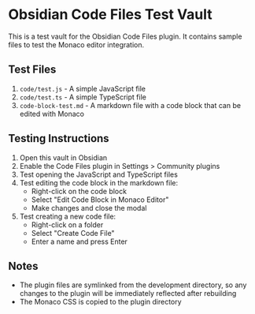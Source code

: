 # Obsidian Code Files Test Vault

This is a test vault for the Obsidian Code Files plugin. It contains sample files to test the Monaco editor integration.

## Test Files

1. `code/test.js` - A simple JavaScript file
2. `code/test.ts` - A simple TypeScript file
3. `code-block-test.md` - A markdown file with a code block that can be edited with Monaco

## Testing Instructions

1. Open this vault in Obsidian
2. Enable the Code Files plugin in Settings > Community plugins
3. Test opening the JavaScript and TypeScript files
4. Test editing the code block in the markdown file:
   - Right-click on the code block
   - Select "Edit Code Block in Monaco Editor"
   - Make changes and close the modal
5. Test creating a new code file:
   - Right-click on a folder
   - Select "Create Code File"
   - Enter a name and press Enter

## Notes

- The plugin files are symlinked from the development directory, so any changes to the plugin will be immediately reflected after rebuilding
- The Monaco CSS is copied to the plugin directory 